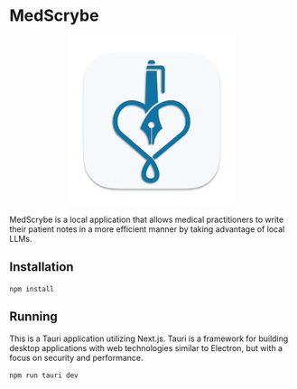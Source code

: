 # MedScrybe

<p align="center">
  <img src="src/assets/icons/app-icon.png" alt="drawing" width="300"/>
</p>

MedScrybe is a local application that allows  medical practitioners to write their patient notes in a more efficient manner by taking advantage of local LLMs.

## Installation
```
npm install
```

## Running

This is a Tauri application utilizing Next.js. Tauri is a framework for building desktop applications with web technologies similar to Electron, but with a focus on security and performance.

```
npm run tauri dev
```
